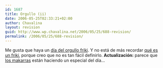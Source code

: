 ```yaml
---
id: 1687
title: Orgullo (ii)
date: 2006-05-25T02:33:21+02:00
author: Chavalina
layout: revision
guid: http://www.wp.chavalina.net/2006/05/25/688-revision/
permalink: /2006/05/25/688-revision/
---
```

Me gusta que haya un <a href="http://www.elpais.es/vineta.html?d_date=20060525&#038;autor=Forges&#038;anchor=elpporopi&#038;xref=20060525elpepivin_1&#038;type=Tes&#038;k=Forges" target="_blank">d&iacute;a del orgullo friki</a>. Y no está de más recordar <a href="http://es.wikipedia.org/wiki/Friki" target="_blank">qué es un friki</a>, porque creo que no es tan fácil definirlo. **Actualizaci&oacute;n:** parece que <a href="http://www.makarras.org/index.php" target="_blank">los makarras</a> están haciendo un especial del d&iacute;a…
